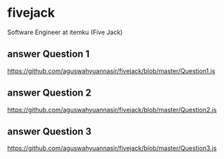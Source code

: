 # fivejack
Software Engineer at itemku (Five Jack)


## answer Question 1
https://github.com/aguswahyuannasir/fivejack/blob/master/Question1.js

## answer Question 2
https://github.com/aguswahyuannasir/fivejack/blob/master/Question2.js

## answer Question 3
https://github.com/aguswahyuannasir/fivejack/blob/master/Question3.js